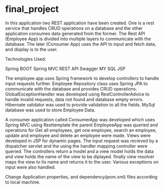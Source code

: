 # final_project

In this application two REST application have been created. One is a rest service that handles CRUD operations on a database and the other application consumes data generated from the former. The Rest API (Employee App) is divided into multiple layers to communicate with the database. The later (Consumer App) uses the API to input and fetch data, and display is to the user. 

Technologies Used:

Spring BOOT
Spring MVC
REST API
Swagger
MY SQL
JSP

The employee app uses Spring framework to develop controllers to handle input requests further. Employee Repository class uses Spring JPA to communicate with the database and provides CRUD operations. GlobalExceptionHandler was developed using RestControllerAdvice to handle invalid requests, data not found and database empty errors. Hibernate validator was used to provide validation to all the fields. MySql database was used to store Employee Data.

A consumer application called ConsumerApp was developed which uses Spring MVC using Resttemplate the parent EmployeeApp was queried and operations for Get all employees, get one employee, search an employee, update and employee and delete an employee were made. Views were developed in JSP for dynamic pages. The input request was recieved by a dispatcher servlet and the using the handler mapping controller were queried. The controllers return a model and a view model holds the data and view holds the name of the view to be diplayed. finally view resolver maps the view to its name and returns it to the user. Various exceptions on input were also handled.

Change Application properties, and dependency(pom.xml) files according to local machine.

